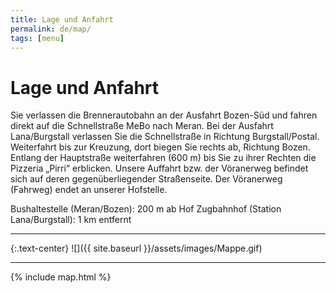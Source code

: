 ```yaml
---
title: Lage und Anfahrt
permalink: de/map/
tags: [menu]
---
```


# Lage und Anfahrt

Sie verlassen die Brennerautobahn an der Ausfahrt Bozen-Süd und fahren direkt auf die Schnellstraße MeBo nach Meran.
Bei der Ausfahrt Lana/Burgstall verlassen Sie die Schnellstraße in Richtung Burgstall/Postal. Weiterfahrt bis zur Kreuzung, dort biegen Sie rechts ab, Richtung Bozen. Entlang der Hauptstraße weiterfahren (600 m) bis Sie zu ihrer Rechten die Pizzeria „Pirri“ erblicken.
Unsere Auffahrt bzw. der Vöranerweg befindet sich auf deren gegenüberliegender Straßenseite. Der Vöranerweg (Fahrweg) endet an unserer Hofstelle.

Bushaltestelle (Meran/Bozen): 200 m ab Hof
Zugbahnhof (Station Lana/Burgstall): 1 km entfernt

---------------------------

{:.text-center}
![]({{ site.baseurl }}/assets/images/Mappe.gif)

---------------------------

{% include map.html %}